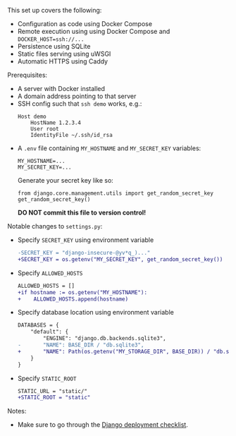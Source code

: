 This set up covers the following:

- Configuration as code using Docker Compose
- Remote execution using using Docker Compose and `DOCKER_HOST=ssh://...`
- Persistence using SQLite
- Static files serving using uWSGI
- Automatic HTTPS using Caddy

Prerequisites:

- A server with Docker installed
- A domain address pointing to that server
- SSH config such that `ssh demo` works, e.g.:
    ```
    Host demo
        HostName 1.2.3.4
        User root
        IdentityFile ~/.ssh/id_rsa
    ```
- A `.env` file containing `MY_HOSTNAME` and `MY_SECRET_KEY` variables:
    ```
    MY_HOSTNAME=...
    MY_SECRET_KEY=...
    ```
    Generate your secret key like so:
    ```
    from django.core.management.utils import get_random_secret_key
    get_random_secret_key()
    ```
    **DO NOT commit this file to version control!**

Notable changes to `settings.py`:

- Specify `SECRET_KEY` using environment variable
    ```diff
    -SECRET_KEY = "django-insecure-@yv*q_)..."
    +SECRET_KEY = os.getenv("MY_SECRET_KEY", get_random_secret_key())
    ```
- Specify `ALLOWED_HOSTS`
    ```diff
    ALLOWED_HOSTS = []
    +if hostname := os.getenv("MY_HOSTNAME"):
    +    ALLOWED_HOSTS.append(hostname)
    ```
- Specify database location using environment variable
    ```diff
    DATABASES = {
        "default": {
            "ENGINE": "django.db.backends.sqlite3",
    -       "NAME": BASE_DIR / "db.sqlite3",
    +       "NAME": Path(os.getenv("MY_STORAGE_DIR", BASE_DIR)) / "db.sqlite3",
        }
    }
    ```
- Specify `STATIC_ROOT`
    ```diff
    STATIC_URL = "static/"
    +STATIC_ROOT = "static"
    ```

Notes:

- Make sure to go through the [Django deployment checklist](https://docs.djangoproject.com/en/4.0/howto/deployment/checklist/).
